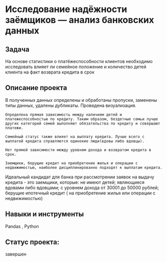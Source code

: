 # Исследование надёжности заёмщиков — анализ банковских данных

## Задача
 На основе статистики о платёжеспособности клиентов необходимо исследовать влияет ли семейное положение и количество детей клиента на факт возврата кредита в срок

## Описание проекта 
   В полученных данных определены и обработаны пропуски, заменены типы данных, удалены дубликаты. Проведена визуализация.
   
    Определена прямая зависимость между наличием детей и платежеспособностью по кредиту. Таким образом, бездетные семьи лучше других категорий семей выполняют обязательства по кредиту и совершают платежи.
    
    Семейный статус также влияет на выплату кредита. Лучше всего с выплатой кредита справляются одинокие люди(вдовы либо вдовцы). 
    
    Нет прямой зависимости между уровнем дохода и возвратом кредита в срок. 
    
    Заемщики, берущие кредит на приобретение жилья и операции с недвижимостью, наиболее дисциплинированно подходят к выплатам кредита.


    
 Идеальный кандидат для банка при рассмотрении заявок на выдачу кредита - это заемщики, которые:
    не имеют детей;
    являющиеся вдовами либо вдовцами;
    с уровнем дохода от 30001 до 50000 рублей;
    берущие ипотечный кредит ( на приобретение жилья или операции с недвижимостью)

    
## Навыки и инструменты 
 Pandas , Python

## Статус проекта: 
завершен 
